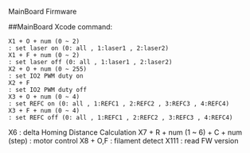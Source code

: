 MainBoard Firmware

##MainBoard Xcode command:
```
X1 + O + num (0 ~ 2)                                                           : set laser on (0: all , 1:laser1 , 2:laser2)
X1 + F + num (0 ~ 2)                                                           : set laser off (0: all , 1:laser1 , 2:laser2)
X2 + O + num (0 ~ 255)                                                         : set IO2 PWM duty on
X2 + F                                                                         : set IO2 PWM duty off
X3 + O + num (0 ~ 4)                                                           : set REFC on (0: all , 1:REFC1 , 2:REFC2 , 3:REFC3 , 4:REFC4)
X3 + F + num (0 ~ 4)                                                           : set REFC off (0: all , 1:REFC1 , 2:REFC2 , 3:REFC3 , 4:REFC4)

```
X6                                                                             : delta Homing Distance Calculation
X7 + R + num (1 ~ 6) + C + num (step)                                          : motor control 
X8 + O,F                                                                       : filament detect 
X111                                                                           : read FW version
```



